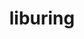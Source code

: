 ---
title: "liburing"
layout: cache
categories: [package, develop]
meta: {"versions": ["2.3"], "compilers": ["gcc@=11.4.0", "gcc@=7.5.0"], "oss": ["ubuntu18.04", "ubuntu22.04"], "platforms": ["linux"], "targets": ["x86_64_v3"], "stacks": ["developer-tools", "e4s", "root"], "num_specs": 4, "num_specs_by_stack": {"developer-tools": 1, "root": 4, "e4s": 3}}
spec_details: [{"hash": "fspboplkuzrrld6ihoihpevrol5iyjpb", "compiler": "gcc@=7.5.0", "versions": ["2.3"], "os": "ubuntu18.04", "platform": "linux", "target": "x86_64_v3", "variants": ["build_system=autotools"], "stacks": ["developer-tools", "root"], "size": "-", "tarball": "https://binaries.spack.io/develop/build_cache/linux-ubuntu18.04-x86_64_v3/gcc-7.5.0/liburing-2.3/linux-ubuntu18.04-x86_64_v3-gcc-7.5.0-liburing-2.3-fspboplkuzrrld6ihoihpevrol5iyjpb.spack"}, {"hash": "oaxet4nerqljdoyts3e5m6iop5xwjcyw", "compiler": "gcc@=11.4.0", "versions": ["2.3"], "os": "ubuntu22.04", "platform": "linux", "target": "x86_64_v3", "variants": ["build_system=autotools"], "stacks": ["e4s", "root"], "size": "-", "tarball": "https://binaries.spack.io/develop/build_cache/linux-ubuntu22.04-x86_64_v3/gcc-11.4.0/liburing-2.3/linux-ubuntu22.04-x86_64_v3-gcc-11.4.0-liburing-2.3-oaxet4nerqljdoyts3e5m6iop5xwjcyw.spack"}, {"hash": "f7dzdbsujhl5vabck3dlvn5i6akxlrvd", "compiler": "gcc@=11.4.0", "versions": ["2.3"], "os": "ubuntu22.04", "platform": "linux", "target": "x86_64_v3", "variants": ["build_system=autotools"], "stacks": ["e4s", "root"], "size": "-", "tarball": "https://binaries.spack.io/develop/build_cache/linux-ubuntu22.04-x86_64_v3/gcc-11.4.0/liburing-2.3/linux-ubuntu22.04-x86_64_v3-gcc-11.4.0-liburing-2.3-f7dzdbsujhl5vabck3dlvn5i6akxlrvd.spack"}, {"hash": "2c2sh4vkrfamly3jcry3bduynjeg2ted", "compiler": "gcc@=11.4.0", "versions": ["2.3"], "os": "ubuntu22.04", "platform": "linux", "target": "x86_64_v3", "variants": ["build_system=autotools"], "stacks": ["e4s", "root"], "size": "-", "tarball": "https://binaries.spack.io/develop/build_cache/linux-ubuntu22.04-x86_64_v3/gcc-11.4.0/liburing-2.3/linux-ubuntu22.04-x86_64_v3-gcc-11.4.0-liburing-2.3-2c2sh4vkrfamly3jcry3bduynjeg2ted.spack"}]
---